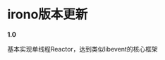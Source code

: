 <!--
 * @Author: your name
 * @Date: 2021-12-03 09:37:56
 * @LastEditTime: 2021-12-03 09:42:21
 * @LastEditors: your name
 * @Description: 打开koroFileHeader查看配置 进行设置: https://github.com/OBKoro1/koro1FileHeader/wiki/%E9%85%8D%E7%BD%AE
 * @FilePath: /irono/版本更新.md
-->
# irono版本更新
**1.0**

基本实现单线程Reactor，达到类似libevent的核心框架